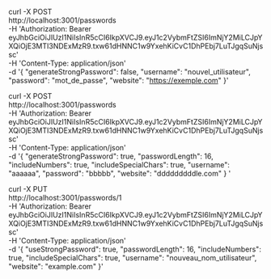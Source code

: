 
curl -X POST \
  http://localhost:3001/passwords \
  -H 'Authorization: Bearer eyJhbGciOiJIUzI1NiIsInR5cCI6IkpXVCJ9.eyJ1c2VybmFtZSI6ImNjY2MiLCJpYXQiOjE3MTI3NDExMzR9.txw61dHNNC1w9YxehKiCvC1DhPEbj7LuTJgqSuNjssc' \
  -H 'Content-Type: application/json' \
  -d '{
    "generateStrongPassword": false,
    "username": "nouvel_utilisateur",
    "password": "mot_de_passe",
    "website": "https://exemple.com"
}'


curl -X POST \
  http://localhost:3001/passwords \
  -H 'Authorization: Bearer eyJhbGciOiJIUzI1NiIsInR5cCI6IkpXVCJ9.eyJ1c2VybmFtZSI6ImNjY2MiLCJpYXQiOjE3MTI3NDExMzR9.txw61dHNNC1w9YxehKiCvC1DhPEbj7LuTJgqSuNjssc' \
  -H 'Content-Type: application/json' \
  -d '{
    "generateStrongPassword": true,
    "passwordLength": 16,
    "includeNumbers": true,
    "includeSpecialChars": true,
    "username": "aaaaaa",
    "password": "bbbbb",
    "website": "dddddddddle.com"
}
'




curl -X PUT \
  http://localhost:3001/passwords/1 \
  -H 'Authorization: Bearer eyJhbGciOiJIUzI1NiIsInR5cCI6IkpXVCJ9.eyJ1c2VybmFtZSI6ImNjY2MiLCJpYXQiOjE3MTI3NDExMzR9.txw61dHNNC1w9YxehKiCvC1DhPEbj7LuTJgqSuNjssc' \
  -H 'Content-Type: application/json' \
  -d '{
    "useStrongPassword": true,
    "passwordLength": 16,
    "includeNumbers": true,
    "includeSpecialChars": true,
    "username": "nouveau_nom_utilisateur",
    "website": "example.com"
  }'
